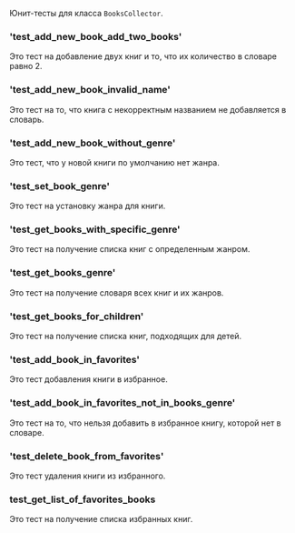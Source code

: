  Юнит-тесты для класса `BooksCollector`.
 
 ### 'test_add_new_book_add_two_books' 
Это тест на добавление двух книг и то, что их количество в словаре равно 2.
 ### 'test_add_new_book_invalid_name'
Это тест на то, что книга с некорректным названием не добавляется в словарь.
 ### 'test_add_new_book_without_genre'
Это тест, что у новой книги по умолчанию нет жанра.
 ### 'test_set_book_genre'
Это тест на установку жанра для книги.
 ### 'test_get_books_with_specific_genre'
Это тест на получение списка книг с определенным жанром.
 ### 'test_get_books_genre'
Это тест на получение словаря всех книг и их жанров.
 ### 'test_get_books_for_children'
Это тест на получение списка книг, подходящих для детей.
 ### 'test_add_book_in_favorites'
Это тест добавления книги в избранное.
 ### 'test_add_book_in_favorites_not_in_books_genre'
Это тест на то, что нельзя добавить в избранное книгу, которой нет в словаре.
 ### 'test_delete_book_from_favorites'
Это тест удаления книги из избранного.
 ### test_get_list_of_favorites_books 
Это тест на получение списка избранных книг.